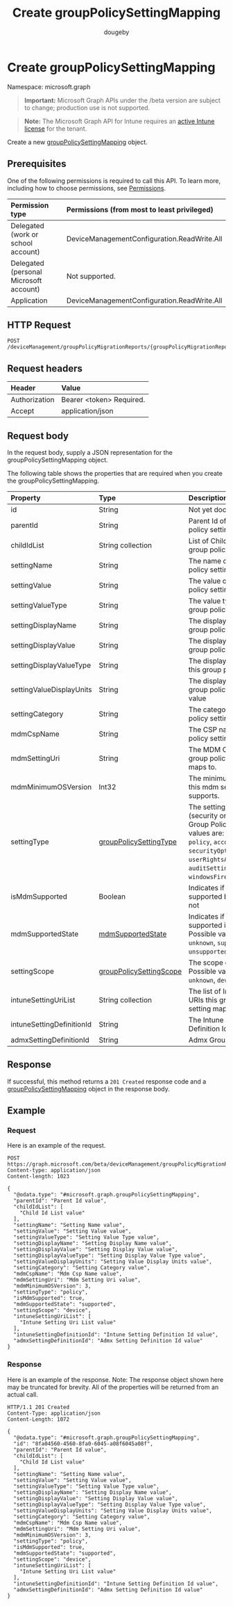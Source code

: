 ﻿---
title: "Create groupPolicySettingMapping"
description: "Create a new groupPolicySettingMapping object."
author: "dougeby"
localization_priority: Normal
ms.prod: "intune"
doc_type: apiPageType
---

# Create groupPolicySettingMapping

Namespace: microsoft.graph

> **Important:** Microsoft Graph APIs under the /beta version are subject to change; production use is not supported.

> **Note:** The Microsoft Graph API for Intune requires an [active Intune license](https://go.microsoft.com/fwlink/?linkid=839381) for the tenant.

Create a new [groupPolicySettingMapping](../resources/intune-gpanalyticsservice-grouppolicysettingmapping.md) object.

## Prerequisites

One of the following permissions is required to call this API. To learn more, including how to choose permissions, see [Permissions](/graph/permissions-reference).

| Permission type                        | Permissions (from most to least privileged) |
| :------------------------------------- | :------------------------------------------ |
| Delegated (work or school account)     | DeviceManagementConfiguration.ReadWrite.All |
| Delegated (personal Microsoft account) | Not supported.                              |
| Application                            | DeviceManagementConfiguration.ReadWrite.All |

## HTTP Request

<!-- {
  "blockType": "ignored"
}
-->

```http
POST /deviceManagement/groupPolicyMigrationReports/{groupPolicyMigrationReportId}/groupPolicySettingMappings
```

## Request headers

| Header        | Value                          |
| :------------ | :----------------------------- |
| Authorization | Bearer &lt;token&gt; Required. |
| Accept        | application/json               |

## Request body

In the request body, supply a JSON representation for the groupPolicySettingMapping object.

The following table shows the properties that are required when you create the groupPolicySettingMapping.

| Property                  | Type                                                                                         | Description                                                                                                                                                                                         |
| :------------------------ | :------------------------------------------------------------------------------------------- | :-------------------------------------------------------------------------------------------------------------------------------------------------------------------------------------------------- |
| id                        | String                                                                                       | Not yet documented                                                                                                                                                                                  |
| parentId                  | String                                                                                       | Parent Id of the group policy setting.                                                                                                                                                              |
| childIdList               | String collection                                                                            | List of Child Ids of the group policy setting.                                                                                                                                                      |
| settingName               | String                                                                                       | The name of this group policy setting.                                                                                                                                                              |
| settingValue              | String                                                                                       | The value of this group policy setting.                                                                                                                                                             |
| settingValueType          | String                                                                                       | The value type of this group policy setting.                                                                                                                                                        |
| settingDisplayName        | String                                                                                       | The display name of this group policy setting.                                                                                                                                                      |
| settingDisplayValue       | String                                                                                       | The display value of this group policy setting.                                                                                                                                                     |
| settingDisplayValueType   | String                                                                                       | The display value type of this group policy setting.                                                                                                                                                |
| settingValueDisplayUnits  | String                                                                                       | The display units of this group policy setting value                                                                                                                                                |
| settingCategory           | String                                                                                       | The category the group policy setting is in.                                                                                                                                                        |
| mdmCspName                | String                                                                                       | The CSP name this group policy setting maps to.                                                                                                                                                     |
| mdmSettingUri             | String                                                                                       | The MDM CSP URI this group policy setting maps to.                                                                                                                                                  |
| mdmMinimumOSVersion       | Int32                                                                                        | The minimum OS version this mdm setting supports.                                                                                                                                                   |
| settingType               | [groupPolicySettingType](../resources/intune-gpanalyticsservice-grouppolicysettingtype.md)   | The setting type (security or admx) of the Group Policy. Possible values are: `unknown`, `policy`, `account`, `securityOptions`, `userRightsAssignment`, `auditSetting`, `windowsFirewallSettings`. |
| isMdmSupported            | Boolean                                                                                      | Indicates if the setting is supported by Intune or not                                                                                                                                              |
| mdmSupportedState         | [mdmSupportedState](../resources/intune-gpanalyticsservice-mdmsupportedstate.md)             | Indicates if the setting is supported in Mdm or not. Possible values are: `unknown`, `supported`, `unsupported`, `deprecated`.                                                                      |
| settingScope              | [groupPolicySettingScope](../resources/intune-gpanalyticsservice-grouppolicysettingscope.md) | The scope of the setting. Possible values are: `unknown`, `device`, `user`.                                                                                                                         |
| intuneSettingUriList      | String collection                                                                            | The list of Intune Setting URIs this group policy setting maps to                                                                                                                                   |
| intuneSettingDefinitionId | String                                                                                       | The Intune Setting Definition Id                                                                                                                                                                    |
| admxSettingDefinitionId   | String                                                                                       | Admx Group Policy Id                                                                                                                                                                                |

## Response

If successful, this method returns a `201 Created` response code and a [groupPolicySettingMapping](../resources/intune-gpanalyticsservice-grouppolicysettingmapping.md) object in the response body.

## Example

### Request

Here is an example of the request.

```http
POST https://graph.microsoft.com/beta/deviceManagement/groupPolicyMigrationReports/{groupPolicyMigrationReportId}/groupPolicySettingMappings
Content-type: application/json
Content-length: 1023

{
  "@odata.type": "#microsoft.graph.groupPolicySettingMapping",
  "parentId": "Parent Id value",
  "childIdList": [
    "Child Id List value"
  ],
  "settingName": "Setting Name value",
  "settingValue": "Setting Value value",
  "settingValueType": "Setting Value Type value",
  "settingDisplayName": "Setting Display Name value",
  "settingDisplayValue": "Setting Display Value value",
  "settingDisplayValueType": "Setting Display Value Type value",
  "settingValueDisplayUnits": "Setting Value Display Units value",
  "settingCategory": "Setting Category value",
  "mdmCspName": "Mdm Csp Name value",
  "mdmSettingUri": "Mdm Setting Uri value",
  "mdmMinimumOSVersion": 3,
  "settingType": "policy",
  "isMdmSupported": true,
  "mdmSupportedState": "supported",
  "settingScope": "device",
  "intuneSettingUriList": [
    "Intune Setting Uri List value"
  ],
  "intuneSettingDefinitionId": "Intune Setting Definition Id value",
  "admxSettingDefinitionId": "Admx Setting Definition Id value"
}
```

### Response

Here is an example of the response. Note: The response object shown here may be truncated for brevity. All of the properties will be returned from an actual call.

```http
HTTP/1.1 201 Created
Content-Type: application/json
Content-Length: 1072

{
  "@odata.type": "#microsoft.graph.groupPolicySettingMapping",
  "id": "8fa04560-4560-8fa0-6045-a08f6045a08f",
  "parentId": "Parent Id value",
  "childIdList": [
    "Child Id List value"
  ],
  "settingName": "Setting Name value",
  "settingValue": "Setting Value value",
  "settingValueType": "Setting Value Type value",
  "settingDisplayName": "Setting Display Name value",
  "settingDisplayValue": "Setting Display Value value",
  "settingDisplayValueType": "Setting Display Value Type value",
  "settingValueDisplayUnits": "Setting Value Display Units value",
  "settingCategory": "Setting Category value",
  "mdmCspName": "Mdm Csp Name value",
  "mdmSettingUri": "Mdm Setting Uri value",
  "mdmMinimumOSVersion": 3,
  "settingType": "policy",
  "isMdmSupported": true,
  "mdmSupportedState": "supported",
  "settingScope": "device",
  "intuneSettingUriList": [
    "Intune Setting Uri List value"
  ],
  "intuneSettingDefinitionId": "Intune Setting Definition Id value",
  "admxSettingDefinitionId": "Admx Setting Definition Id value"
}
```
